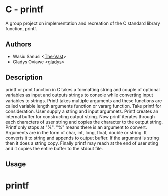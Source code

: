 # C - printf
A group project on implementation and recreation of the C standard library function, printf.

## Authors
* Wasiu Sanusi <[The-Vast](https://github.com/The-Vast)>
* Gladys Oviawe <[gladys](https://github.com/gladysgodwin)>

## Description
printf or print function in C takes a formatting string and couple of optional variables as input and outputs strings to console while converting input variables to strings.
Printf takes multiple arguments and these functions are called variable length arguments function or vararg function. Take printf for consideration. User supply a string and input argumnets. Printf creates an internal buffer for constructing output string. Now printf iterates through each characters of user string and copies the character to the output string. Printf only stops at "%". "%" means there is an argument to convert. Arguments are in the form of char, int, long, float, double or string. It converts it to string and appends to output buffer. If the argument is string then it does a string copy. Finally printf may reach at the end of user sting and it copies the entire buffer to the stdout file.

## Usage
# printf
